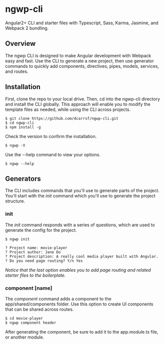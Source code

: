# ngwp-cli
Angular2+ CLI and starter files with Typescript, Sass, Karma, Jasmine, and Webpack 2 bundling.

## Overview
The ngwp CLI is designed to make Angular development with Webpack easy and fast. Use the CLI to generate a new project, then use generator commands to quickly add components, directives, pipes, models, services, and routes.

## Installation
First, clone the repo to your local drive. Then, cd into the ngwp-cli directory and install the CLI globally. This approach will enable you to modify the template files as needed, while using the CLI across projects.

```
$ git clone https://github.com/dcarrsf/ngwp-cli.git
$ cd ngwp-cli
$ npm install -g
```
Check the version to confirm the installation.

```
$ ngwp -V
```
Use the --help command to view your options.

```
$ ngwp --help
```

## Generators
The CLI includes commands that you'll use to generate parts of the project. You'll start with the *init* command which you'll use to generate the project structure.

### init
The *init* command responds with a series of questions, which are used to generate the config for the project.
```
$ ngwp init

? Project name: movie-player
? Project author: Jane Do
? Project description: A really cool media player built with Angular.
? Do you need page routing? Y/n Yes
```
*Notice that the last option enables you to add page routing and related starter files to the boilerplate.*

### component [name]
The *component* command adds a component to the app/shared/components folder. Use this option to create UI components that can be shared across routes. 

```
$ cd movie-player
$ ngwp component header
```
After generating the component, be sure to add it to the app.module.ts file, or another module.
